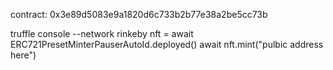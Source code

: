 contract: 0x3e89d5083e9a1820d6c733b2b77e38a2be5cc73b

truffle console --network rinkeby
nft = await ERC721PresetMinterPauserAutoId.deployed()
await nft.mint("pulbic address here")
